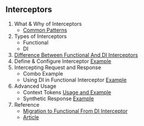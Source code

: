## Interceptors

1. What & Why of Interceptors
   - [Common Patterns](https://angular.dev/guide/http/interceptors#interceptors)
2. Types of Interceptors
   - Functional
   - DI
3. [Difference Between Functional And DI Interceptors](https://angular.dev/guide/http/interceptors#di-based-interceptors)
4. Define & Configure Interceptor [Example](https://angular.dev/guide/http/interceptors#defining-an-interceptor)
5. Intercepting Request and Response
   - Combo Example
   - Using DI in Functional Interceptor [Example](https://angular.dev/guide/http/interceptors#dependency-injection-in-interceptors)
6. Advanced Usage
   - Context Tokens [Usage and Example](https://angular.dev/guide/http/interceptors#defining-context-tokens)
   - Synthetic Response [Example](https://angular.dev/guide/http/interceptors#synthetic-responses)
7. Reference
    - [Migration to Functional From DI Interceptor](https://justangular.com/blog/migrate-angular-interceptors-to-function-based-interceptors)
    - [Article](https://medium.com/@jaydeepvpatil225/http-interceptors-in-angular-6e9891ae0538)
